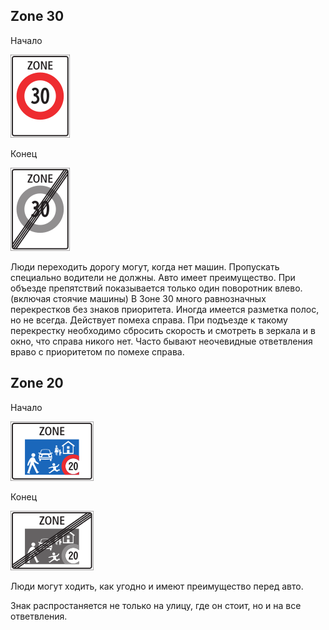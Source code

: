 ## Zone 30
Начало

![Зона 30](../images/zone30.png)

Конец

![Конец зоны 30](../images/zone30end.png)

Люди переходить дорогу могут, когда нет машин. Пропускать специально водители не должны. Авто имеет преимущество.
При объезде препятствий показывается только один поворотник влево.(включая стоячие машины) 
В Зоне 30 много равнозначных перекрестков без знаков приоритета. Иногда имеется разметка полос, но не всегда. Действует помеха справа. При подъезде к такому перекрестку необходимо сбросить скорость и смотреть в зеркала и в окно, что справа никого нет. Часто бывают неочевидные ответвления враво с приоритетом по помехе справа.

## Zone 20

Начало

![Зона 20](../images/zone20.png)

Конец

![Зона 20 конец](../images/zone20end.png)

Люди могут ходить, как угодно и имеют преимущество перед авто.

Знак распростаняется не только на улицу, где он стоит, но и на все ответвления.